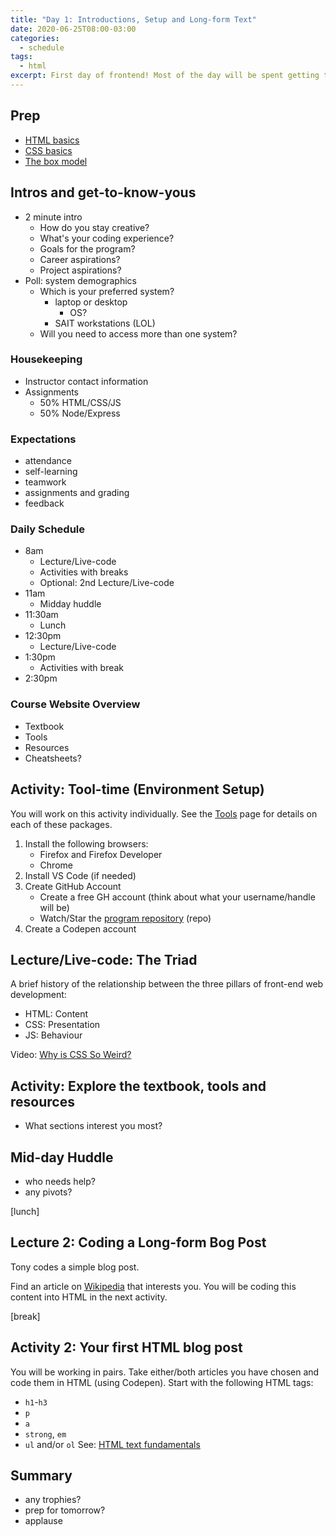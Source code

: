 ```yaml
---
title: "Day 1: Introductions, Setup and Long-form Text"
date: 2020-06-25T08:00-03:00
categories:
  - schedule
tags:
  - html
excerpt: First day of frontend! Most of the day will be spent getting to know your instructor and setting up your environment. Then we write a simple HTML blog post.
---
```

## Prep
- [HTML basics](https://developer.mozilla.org/en-US/docs/Learn/Getting_started_with_the_web/HTML_basics)
- [CSS basics](https://developer.mozilla.org/en-US/docs/Learn/Getting_started_with_the_web/CSS_basics)
- [The box model](https://developer.mozilla.org/en-US/docs/Learn/CSS/Building_blocks/The_box_model)

## Intros and get-to-know-yous
- 2 minute intro
  - How do you stay creative?
  - What's your coding experience?
  - Goals for the program?
  - Career aspirations?
  - Project aspirations?
- Poll: system demographics
  - Which is your preferred system?
    - laptop or desktop
      - OS?
    - SAIT workstations (LOL)
  - Will you need to access more than one system?

### Housekeeping
- Instructor contact information
- Assignments
  - 50% HTML/CSS/JS
  - 50% Node/Express

### Expectations
- attendance
- self-learning
- teamwork
- assignments and grading
- feedback

### Daily Schedule
- 8am
  - Lecture/Live-code
  - Activities with breaks
  - Optional: 2nd Lecture/Live-code
- 11am
  - Midday huddle
- 11:30am 
  - Lunch
- 12:30pm
  - Lecture/Live-code
- 1:30pm 
  - Activities with break
- 2:30pm

### Course Website Overview
- Textbook
- Tools
- Resources
- Cheatsheets?

## Activity: Tool-time (Environment Setup)
You will work on this activity individually. See the [Tools](/tools/) page for details on each of these packages.
1. Install the following browsers:
    - Firefox and Firefox Developer
    - Chrome
2. Install VS Code (if needed)
3. Create GitHub Account
    - Create a free GH account (think about what your username/handle will be)
    - Watch/Star the [program repository](https://github.com/cprg210/cprg210.github.io) (repo)
4. Create a Codepen account

## Lecture/Live-code: The Triad
A brief history of the relationship between the three pillars of front-end web development:
- HTML: Content
- CSS: Presentation
- JS: Behaviour

Video: [Why is CSS So Weird?](https://www.youtube.com/watch?v=aHUtMbJw8iA)

## Activity: Explore the textbook, tools and resources
- What sections interest you most?

## Mid-day Huddle
- who needs help?
- any pivots?

[lunch]

## Lecture 2: Coding a Long-form Bog Post
Tony codes a simple blog post.

Find an article on [Wikipedia](https://www.wikipedia.org/) that interests you. You will be coding this content into HTML in the next activity.

[break]

## Activity 2: Your first HTML blog post
You will be working in pairs. Take either/both articles you have chosen and code them in HTML (using Codepen). Start with the following HTML tags:
- `h1`-`h3`
- `p`
- `a`
- `strong`, `em`
- `ul` and/or `ol`
See: [HTML text fundamentals](https://developer.mozilla.org/en-US/docs/Learn/HTML/Introduction_to_HTML/HTML_text_fundamentals)

## Summary
- any trophies?
- prep for tomorrow?
- applause